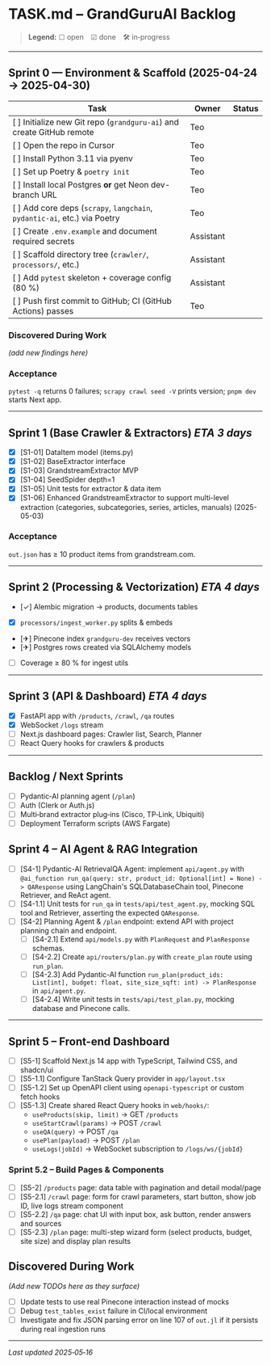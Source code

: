 # TASK.md – GrandGuruAI Backlog

> **Legend:** ☐ open ☑ done 🛠 in‑progress

---
## Sprint 0 — Environment & Scaffold  (2025-04-24 → 2025-04-30)

| Task | Owner | Status |
|------|-------|--------|
| [ ] Initialize new Git repo (`grandguru-ai`) and create GitHub remote | Teo | |
| [ ] Open the repo in Cursor | Teo | |
| [ ] Install Python 3.11 via pyenv | Teo | |
| [ ] Set up Poetry & `poetry init` | Teo | |
| [ ] Install local Postgres **or** get Neon dev-branch URL | Teo | |
| [ ] Add core deps (`scrapy`, `langchain`, `pydantic-ai`, etc.) via Poetry | Teo | |
| [ ] Create `.env.example` and document required secrets | Assistant | |
| [ ] Scaffold directory tree (`crawler/`, `processors/`, etc.) | Assistant | |
| [ ] Add `pytest` skeleton + coverage config (80 %) | Assistant | |
| [ ] Push first commit to GitHub; CI (GitHub Actions) passes | Teo | |

### Discovered During Work
_(add new findings here)_


### Acceptance
`pytest -q` returns 0 failures; `scrapy crawl seed -V` prints version; `pnpm dev` starts Next app.

---
## Sprint 1  (Base Crawler & Extractors)   *ETA 3 days*
- [x] [S1-01] DataItem model (items.py)   <!-- commit <SHA> -->
- [x] [S1-02] BaseExtractor interface
- [x] [S1-03] GrandstreamExtractor MVP
- [x] [S1-04] SeedSpider depth=1
- [x] [S1-05] Unit tests for extractor & data item
- [x] [S1-06] Enhanced GrandstreamExtractor to support multi-level extraction (categories, subcategories, series, articles, manuals) (2025-05-03)

### Acceptance
`out.json` has ≥ 10 product items from grandstream.com.

---
## Sprint 2  (Processing & Vectorization)   *ETA 4 days*
- [✓] Alembic migration → products, documents tables
- [x] `processors/ingest_worker.py` splits & embeds
- [✈] Pinecone index `grandguru-dev` receives vectors
- [✈] Postgres rows created via SQLAlchemy models
- [ ] Coverage ≥ 80  % for ingest utils

---
## Sprint 3  (API & Dashboard)   *ETA 4 days*
- [x] FastAPI app with `/products`, `/crawl`, `/qa` routes
- [x] WebSocket `/logs` stream
- [ ] Next.js dashboard pages: Crawler list, Search, Planner
- [ ] React Query hooks for crawlers & products

---
## Backlog / Next Sprints
- [ ] Pydantic‑AI planning agent (`/plan`)
- [ ] Auth (Clerk or Auth.js)
- [ ] Multi‑brand extractor plug‑ins (Cisco, TP‑Link, Ubiquiti)
- [ ] Deployment Terraform scripts (AWS Fargate)

## Sprint 4 – AI Agent & RAG Integration
- [ ] [S4-1] Pydantic-AI RetrievalQA Agent: implement `api/agent.py` with `@ai_function run_qa(query: str, product_id: Optional[int] = None) -> QAResponse` using LangChain's SQLDatabaseChain tool, Pinecone Retriever, and ReAct agent.
- [ ] [S4-1.1] Unit tests for `run_qa` in `tests/api/test_agent.py`, mocking SQL tool and Retriever, asserting the expected `QAResponse`.
- [ ] [S4-2] Planning Agent & `/plan` endpoint: extend API with project planning chain and endpoint.
  - [ ] [S4-2.1] Extend `api/models.py` with `PlanRequest` and `PlanResponse` schemas.
  - [ ] [S4-2.2] Create `api/routers/plan.py` with `create_plan` route using `run_plan`.
  - [ ] [S4-2.3] Add Pydantic-AI function `run_plan(product_ids: List[int], budget: float, site_size_sqft: int) -> PlanResponse` in `api/agent.py`.
  - [ ] [S4-2.4] Write unit tests in `tests/api/test_plan.py`, mocking database and Pinecone calls.

---
## Sprint 5 – Front-end Dashboard
- [ ] [S5-1] Scaffold Next.js 14 app with TypeScript, Tailwind CSS, and shadcn/ui
- [ ] [S5-1.1] Configure TanStack Query provider in `app/layout.tsx`
- [ ] [S5-1.2] Set up OpenAPI client using `openapi-typescript` or custom fetch hooks
- [ ] [S5-1.3] Create shared React Query hooks in `web/hooks/`:
  - `useProducts(skip, limit)` → GET `/products`
  - `useStartCrawl(params)` → POST `/crawl`
  - `useQA(query)` → POST `/qa`
  - `usePlan(payload)` → POST `/plan`
  - `useLogs(jobId)` → WebSocket subscription to `/logs/ws/{jobId}`

### Sprint 5.2 – Build Pages & Components
- [ ] [S5-2] `/products` page: data table with pagination and detail modal/page
- [ ] [S5-2.1] `/crawl` page: form for crawl parameters, start button, show job ID, live logs stream component
- [ ] [S5-2.2] `/qa` page: chat UI with input box, ask button, render answers and sources
- [ ] [S5-2.3] `/plan` page: multi-step wizard form (select products, budget, site size) and display plan results

## Discovered During Work
*(Add new TODOs here as they surface)*
- [ ] Update tests to use real Pinecone interaction instead of mocks
- [ ] Debug `test_tables_exist` failure in CI/local environment
- [ ] Investigate and fix JSON parsing error on line 107 of `out.jl` if it persists during real ingestion runs

---
*Last updated 2025‑05‑16*

